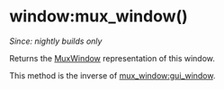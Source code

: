 # window:mux_window()

*Since: nightly builds only*

Returns the [MuxWindow](../mux-window/index.md) representation of this window.

This method is the inverse of [mux_window:gui_window](../mux-window/gui_window.md).

